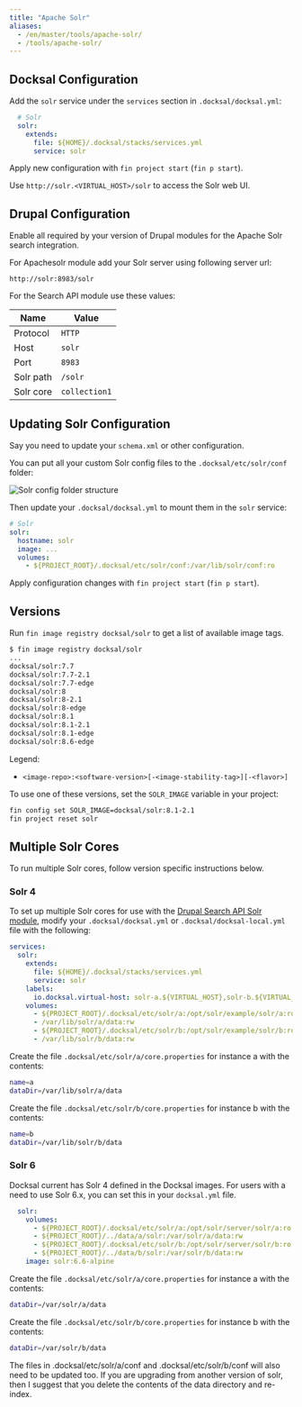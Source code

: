 ```yaml
---
title: "Apache Solr"
aliases:
  - /en/master/tools/apache-solr/
  - /tools/apache-solr/
---
```



## Docksal Configuration

Add the `solr` service under the `services` section in `.docksal/docksal.yml`:

```yaml
  # Solr
  solr:
    extends:
      file: ${HOME}/.docksal/stacks/services.yml
      service: solr
```

Apply new configuration with `fin project start` (`fin p start`).

Use `http://solr.<VIRTUAL_HOST>/solr` to access the Solr web UI.


## Drupal Configuration

Enable all required by your version of Drupal modules for the Apache Solr search integration.

For Apachesolr module add your Solr server using following server url:

```
http://solr:8983/solr
```

For the Search API module use these values:

| Name | Value |
|---|---|
| Protocol | `HTTP` |
| Host | `solr` |
| Port | `8983` |
| Solr path | `/solr` |
| Solr core | `collection1` |


## Updating Solr Configuration

Say you need to update your `schema.xml` or other configuration.

You can put all your custom Solr config files to the `.docksal/etc/solr/conf` folder:

![Solr config folder structure](/images/apache-solr-conf-folder.png?classes=inline)

Then update your `.docksal/docksal.yml` to mount them in the `solr` service:

```yaml
# Solr
solr:
  hostname: solr
  image: ...
  volumes:
    - ${PROJECT_ROOT}/.docksal/etc/solr/conf:/var/lib/solr/conf:ro
```

Apply configuration changes with `fin project start` (`fin p start`).


## Versions

Run `fin image registry docksal/solr` to get a list of available image tags.

```bash
$ fin image registry docksal/solr
...
docksal/solr:7.7
docksal/solr:7.7-2.1
docksal/solr:7.7-edge
docksal/solr:8
docksal/solr:8-2.1
docksal/solr:8-edge
docksal/solr:8.1
docksal/solr:8.1-2.1
docksal/solr:8.1-edge
docksal/solr:8.6-edge
```

Legend: 

- `<image-repo>:<software-version>[-<image-stability-tag>][-<flavor>]`

To use one of these versions, set the `SOLR_IMAGE` variable in your project:

```bash
fin config set SOLR_IMAGE=docksal/solr:8.1-2.1
fin project reset solr
```

## Multiple Solr Cores

To run multiple Solr cores, follow version specific instructions below.

### Solr 4

To set up multiple Solr cores for use with the [Drupal Search API Solr module](https://www.drupal.org/project/search_api_solr),
modify your `.docksal/docksal.yml` or `.docksal/docksal-local.yml` file with the following:

```yaml
services:
  solr:
    extends:
      file: ${HOME}/.docksal/stacks/services.yml
      service: solr
    labels:
      io.docksal.virtual-host: solr-a.${VIRTUAL_HOST},solr-b.${VIRTUAL_HOST}
    volumes:
      - ${PROJECT_ROOT}/.docksal/etc/solr/a:/opt/solr/example/solr/a:ro
      - /var/lib/solr/a/data:rw
      - ${PROJECT_ROOT}/.docksal/etc/solr/b:/opt/solr/example/solr/b:ro
      - /var/lib/solr/b/data:rw
```

Create the file `.docksal/etc/solr/a/core.properties` for instance a with the contents:

```bash
name=a
dataDir=/var/lib/solr/a/data
```

Create the file `.docksal/etc/solr/b/core.properties` for instance b with the contents:

```bash
name=b
dataDir=/var/lib/solr/b/data
```

### Solr 6

Docksal current has Solr 4 defined in the Docksal images. For users with a need to use Solr 6.x, you can set this in 
your `docksal.yml` file.

```yaml
  solr:
    volumes:
      - ${PROJECT_ROOT}/.docksal/etc/solr/a:/opt/solr/server/solr/a:ro
      - ${PROJECT_ROOT}/../data/a/solr:/var/solr/a/data:rw
      - ${PROJECT_ROOT}/.docksal/etc/solr/b:/opt/solr/server/solr/b:ro
      - ${PROJECT_ROOT}/../data/b/solr:/var/solr/b/data:rw
    image: solr:6.6-alpine
```
Create the file `.docksal/etc/solr/a/core.properties` for instance a with the contents:

```bash
dataDir=/var/solr/a/data
```

Create the file `.docksal/etc/solr/b/core.properties` for instance b with the contents:

```bash
dataDir=/var/solr/b/data
```

The files in .docksal/etc/solr/a/conf and .docksal/etc/solr/b/conf will also need to be updated too. If you are upgrading 
from another version of solr, then I suggest that you delete the contents of the data directory and re-index.
